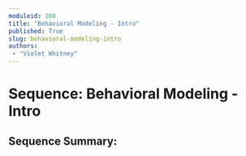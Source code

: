 ```yaml
---
moduleid: 180
title: "Behavioral Modeling - Intro"
published: True
slug: behavioral-modeling-intro
authors:
 - "Violet Whitney"
---
```



# Sequence: Behavioral Modeling - Intro
## Sequence Summary:



